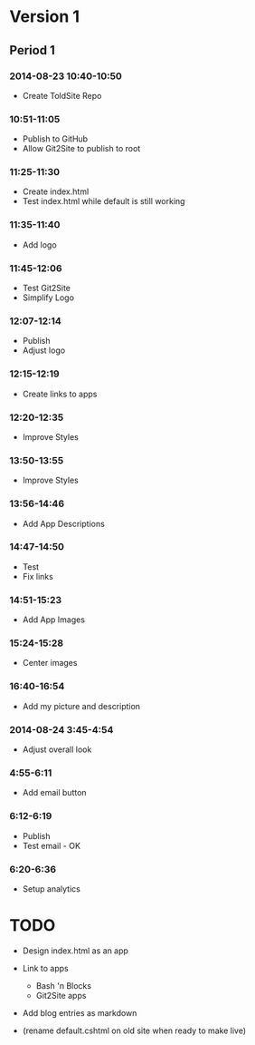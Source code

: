 ﻿# Version 1

## Period 1

### 2014-08-23 10:40-10:50

- Create ToldSite Repo

### 10:51-11:05

- Publish to GitHub
- Allow Git2Site to publish to root

### 11:25-11:30

- Create index.html 
- Test index.html while default is still working

### 11:35-11:40

- Add logo

### 11:45-12:06

- Test Git2Site
- Simplify Logo

### 12:07-12:14

- Publish
- Adjust logo

### 12:15-12:19

- Create links to apps

### 12:20-12:35

- Improve Styles

### 13:50-13:55

- Improve Styles

### 13:56-14:46

- Add App Descriptions

### 14:47-14:50

- Test
- Fix links

### 14:51-15:23

- Add App Images

### 15:24-15:28

- Center images

### 16:40-16:54

- Add my picture and description

### 2014-08-24 3:45-4:54

- Adjust overall look

### 4:55-6:11

- Add email button

### 6:12-6:19

- Publish
- Test email - OK

### 6:20-6:36

- Setup analytics



# TODO

- Design index.html as an app
- Link to apps
	- Bash 'n Blocks
	- Git2Site apps

- Add blog entries as markdown

- (rename default.cshtml on old site when ready to make live)
